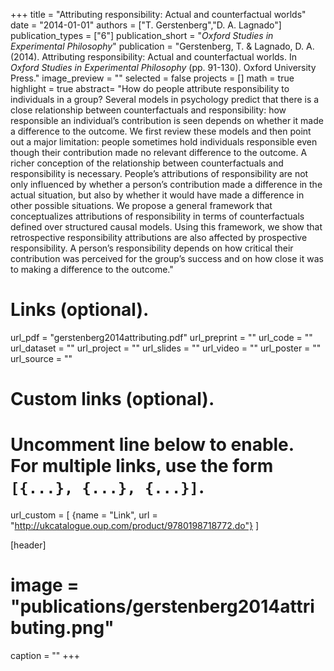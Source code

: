 +++
title = "Attributing responsibility: Actual and counterfactual worlds"
date = "2014-01-01"
authors = ["T. Gerstenberg","D. A. Lagnado"]
publication_types = ["6"]
publication_short = "_Oxford Studies in Experimental Philosophy_"
publication = "Gerstenberg, T. & Lagnado, D. A. (2014). Attributing responsibility: Actual and counterfactual worlds. In _Oxford Studies in Experimental Philosophy_ (pp. 91-130). Oxford University Press."
image_preview = ""
selected = false
projects = []
math = true
highlight = true
abstract= "How do people attribute responsibility to individuals in a group? Several models in psychology predict that there is a close relationship between counterfactuals and responsibility: how responsible an individual’s contribution is seen depends on whether it made a difference to the outcome. We first review these models and then point out a major limitation: people sometimes hold individuals responsible even though their contribution made no relevant difference to the outcome. A richer conception of the relationship between counterfactuals and responsibility is necessary. People’s attributions of responsibility are not only influenced by whether a person’s contribution made a difference in the actual situation, but also by whether it would have made a difference in other possible situations. We propose a general framework that conceptualizes attributions of responsibility in terms of counterfactuals defined over structured causal models. Using this framework, we show that retrospective responsibility attributions are also affected by prospective responsibility. A person’s responsibility depends on how critical their contribution was perceived for the group’s success and on how close it was to making a difference to the outcome."

# Links (optional).
url_pdf = "gerstenberg2014attributing.pdf"
url_preprint = ""
url_code = ""
url_dataset = ""
url_project = ""
url_slides = ""
url_video = ""
url_poster = ""
url_source = ""

# Custom links (optional).
#   Uncomment line below to enable. For multiple links, use the form `[{...}, {...}, {...}]`.
url_custom = [
{name = "Link", url = "http://ukcatalogue.oup.com/product/9780198718772.do"}
]

[header]
# image = "publications/gerstenberg2014attributing.png"
caption = ""
+++